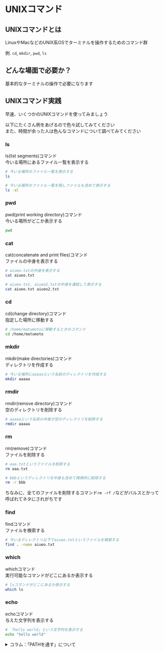 # UNIXコマンド

## UNIXコマンドとは

LinuxやMacなどのUNIX系OSでターミナルを操作するためのコマンド群

例. `cd`, `mkdir`, `pwd`, `ls`

## どんな場面で必要か？

基本的なターミナルの操作で必要になります

## UNIXコマンド実践

早速、いくつかのUNIXコマンドを使ってみましょう

以下にたくさん例をあげるので色々試してみてください  
また、時間が余った人は色んなコマンドについて調べてみてください

### ls

ls(list segments)コマンド  
今いる場所にあるファイル一覧を表示する

```bash
# 今いる場所のファイル一覧を表示する
ls

# 今いる場所のファイル一覧を隠しファイルも含めて表示する
ls -al
```

### pwd

pwd(print working directory)コマンド  
今いる場所がどこか表示する

```bash
pwd
```

### cat

cat(concatenate and print files)コマンド  
ファイルの中身を表示する

```bash
# aiueo.txtの中身を表示する
cat aiueo.txt

# aiueo.txt, aiueo2.txtの中身を連結して表示する
cat aiueo.txt aiueo2.txt
```

### cd

cd(change directory)コマンド  
指定した場所に移動する

```bash
# /home/matumotoに移動するときのコマンド
cd /home/matumoto
```

### mkdir

mkdir(make directories)コマンド  
ディレクトリを作成する

```bash
# 今いる場所にaaaaaという名前のディレクトリを作成する
mkdir aaaaa
```

### rmdir

rmdir(remove directory)コマンド  
空のディレクトリを削除する

```bash
# aaaaaという名前の中身が空のディレクトリを削除する
rmdir aaaaa
```

### rm

rm(remove)コマンド  
ファイルを削除する

```bash
# aaa.txtというファイルを削除する
rm aaa.txt

# bbbというディレクトリを中身も含めて再帰的に削除する
rm -r bbb
```

ちなみに、全てのファイルを削除するコマンド`rm -rf /`などがバルスとかって呼ばれてネタにされがちです

### find

findコマンド  
ファイルを検索する

```bash
# 今いるディレクトリ以下でaiueo.txtというファイルを検索する
find . -name aiueo.txt
```

### which

whichコマンド  
実行可能なコマンドがどこにあるか表示する

```bash
# lsコマンドがどこにあるか表示する
which ls
```

### echo

echoコマンド  
与えた文字列を表示する

```bash
# 「hello world」という文字列を表示する
echo "hello world"
```

<details><summary>コラム：「PATHを通す」について</summary>

色んな記事などを見ていると「パス(PATH)を通す」という言葉がよく使われますが、どういう意味か知っていますか？  
ちなみに、自分は大学に入るまで知りませんでした  
以下の記事など読むとわかりやすいのでぜひ読んでみてください

- [PATHを通す | 「分かりそう」で「分からない」でも「分かった」気になれるIT用語辞典](https://wa3.i-3-i.info/word18471.html)

ちなみに、おそらく後々の演習でパスを通す作業が出てくるかも...?

さらにちなみに、以下のコマンドを実行するとどこにPATHが通っているか確認できます

```bash
echo $PATH
```

</details>
